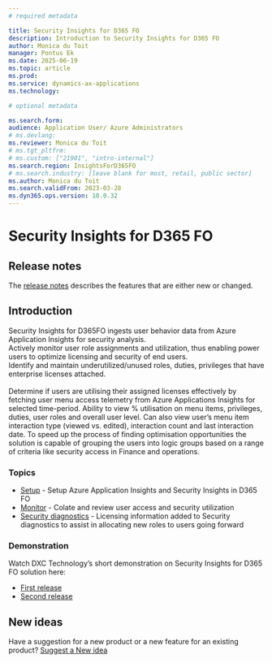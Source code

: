 ```yaml
---
# required metadata

title: Security Insights for D365 FO
description: Introduction to Security Insights for D365 FO
author: Monica du Toit
manager: Pontus Ek
ms.date: 2025-06-19
ms.topic: article
ms.prod: 
ms.service: dynamics-ax-applications
ms.technology: 

# optional metadata

ms.search.form: 
audience: Application User/ Azure Administrators
# ms.devlang: 
ms.reviewer: Monica du Toit
# ms.tgt_pltfrm: 
# ms.custom: ["21901", "intro-internal"]
ms.search.region: InsightsForD365FO
# ms.search.industry: [leave blank for most, retail, public sector]
ms.author: Monica du Toit
ms.search.validFrom: 2023-03-28
ms.dyn365.ops.version: 10.0.32
---
```


# Security Insights for D365 FO

## Release notes
The [release notes](Release-notes.md) describes the features that are either new or changed. 

## Introduction

Security Insights for D365FO ingests user behavior data from Azure Application Insights for security analysis. <br>
Actively monitor user role assignments and utilization, thus enabling power users to optimize licensing and security of end users. <br>
Identify and maintain underutilized/unused roles, duties, privileges that have enterprise licenses attached. <br> 
<br>
Determine if users are utilising their assigned licenses effectively by fetching user menu access telemetry from Azure Applications Insights for selected time-period. Ability to view % utilisation on menu items, privileges, duties, user roles and overall user level. Can also view user’s menu item interaction type (viewed vs. edited), interaction count and last interaction date. To speed up the process of finding optimisation opportunities the solution is capable of grouping the users into logic groups based on a range of criteria like security access in Finance and operations.


### Topics
- [Setup](Parameters.md) - Setup Azure Application Insights and Security Insights in D365 FO
- [Monitor](Review.md) - Colate and review user access and security utilization
- [Security diagnostics](Security-diagnostics.md) - Licensing information added to Security diagnostics to assist in allocating new roles to users going forward

### Demonstration

Watch DXC Technology’s short demonstration on Security Insights for D365 FO solution here:
- [First release](https://dynamics.dxc.technology/microsoft-dynamics-365/security-insights-for-microsoft-dynamics-365-fo-solution-to-optimise-your-user-licensing)
- [Second release](https://dynamics.dxc.technology/webinars/security-insights-for-d365fo)

## New ideas
Have a suggestion for a new product or a new feature for an existing product? [Suggest a New idea](https://forms.office.com/r/U9twpSt3in)
